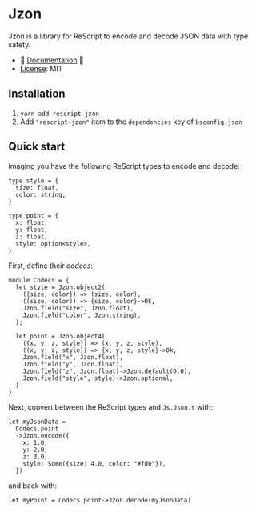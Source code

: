 # Jzon

Jzon is a library for ReScript to encode and decode JSON data with type safety.

- 🎷 [Documentation](https://nkrkv.github.io/jzon/) 🎷
- [License](./LICENSE.md): MIT

## Installation

1. `yarn add rescript-jzon`
2. Add `"rescript-jzon"` item to the `dependencies` key of `bsconfig.json`

## Quick start

Imaging you have the following ReScript types to encode and decode:

```rescript
type style = {
  size: float,
  color: string,
}

type point = {
  x: float,
  y: float,
  z: float,
  style: option<style>,
}
```

First, define their _codecs_:

```rescript
module Codecs = {
  let style = Jzon.object2(
    ({size, color}) => (size, color),
    ((size, color)) => {size, color}->Ok,
    Jzon.field("size", Jzon.float),
    Jzon.field("color", Jzon.string),
  );

  let point = Jzon.object4(
    ({x, y, z, style}) => (x, y, z, style),
    ((x, y, z, style)) => {x, y, z, style}->Ok,
    Jzon.field("x", Jzon.float),
    Jzon.field("y", Jzon.float),
    Jzon.field("z", Jzon.float)->Jzon.default(0.0),
    Jzon.field("style", style)->Jzon.optional,
  )
}
```

Next, convert between the ReScript types and `Js.Json.t` with:

```rescript
let myJsonData =
  Codecs.point
  ->Jzon.encode({
    x: 1.0,
    y: 2.0,
    z: 3.0,
    style: Some({size: 4.0, color: "#fd0"}),
  })
```

and back with:

```rescript
let myPoint = Codecs.point->Jzon.decode(myJsonData)
```
